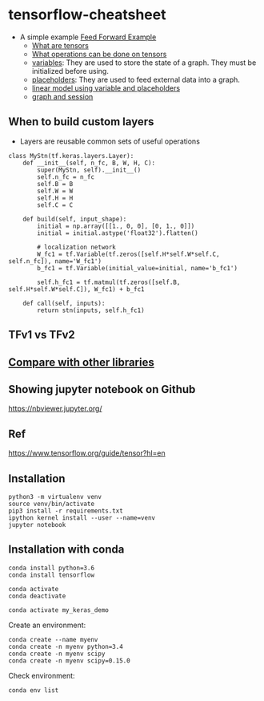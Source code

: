 # tensorflow-cheatsheet
* A simple example
[Feed Forward Example](https://github.com/HemingwayLee/tensorflow-cheatsheet/blob/master/Samples/FeedForward.ipynb)
  * [What are tensors](https://github.com/HemingwayLee/tensorflow-cheatsheet/tree/master/Samples#what-are-tensors)
  * [What operations can be done on tensors](https://github.com/HemingwayLee/tensorflow-cheatsheet/tree/master/Samples#what-are-tensors)
  * [variables](https://github.com/HemingwayLee/tensorflow-cheatsheet/blob/master/Samples/Variable.ipynb): They are used to store the state of a graph. They must be initialized before using.  
  * [placeholders](https://github.com/HemingwayLee/tensorflow-cheatsheet/blob/master/Samples/Placeholder.ipynb): They are used to feed external data into a graph.
  * [linear model using variable and placeholders]()
  * [graph and session](https://github.com/HemingwayLee/tensorflow-cheatsheet/blob/master/docker/notebooks/Hello.ipynb)

## When to build custom layers
* Layers are reusable common sets of useful operations
```
class MyStn(tf.keras.layers.Layer):
    def __init__(self, n_fc, B, W, H, C):
        super(MyStn, self).__init__()
        self.n_fc = n_fc
        self.B = B
        self.W = W
        self.H = H
        self.C = C

    def build(self, input_shape):
        initial = np.array([[1., 0, 0], [0, 1., 0]])
        initial = initial.astype('float32').flatten()

        # localization network
        W_fc1 = tf.Variable(tf.zeros([self.H*self.W*self.C, self.n_fc]), name='W_fc1')
        b_fc1 = tf.Variable(initial_value=initial, name='b_fc1')

        self.h_fc1 = tf.matmul(tf.zeros([self.B, self.H*self.W*self.C]), W_fc1) + b_fc1

    def call(self, inputs):
        return stn(inputs, self.h_fc1)
```

## TFv1 vs TFv2

## [Compare with other libraries](https://github.com/HemingwayLee/ai-overview/blob/master/questions/libraries/README.md)

## Showing jupyter notebook on Github
https://nbviewer.jupyter.org/  

## Ref  
https://www.tensorflow.org/guide/tensor?hl=en  


## Installation 
```
python3 -m virtualenv venv
source venv/bin/activate
pip3 install -r requirements.txt 
ipython kernel install --user --name=venv
jupyter notebook
```

## Installation with conda
```
conda install python=3.6
conda install tensorflow
```

```
conda activate
conda deactivate
```

```
conda activate my_keras_demo
```

Create an environment:
```
conda create --name myenv
conda create -n myenv python=3.4
conda create -n myenv scipy
conda create -n myenv scipy=0.15.0
```

Check environment:
```
conda env list
```

